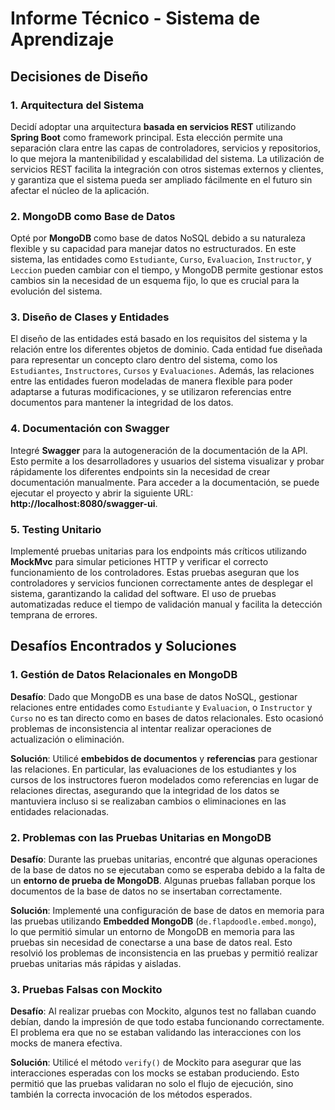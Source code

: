 # Informe Técnico - Sistema de Aprendizaje

## Decisiones de Diseño

### 1. **Arquitectura del Sistema**
Decidí adoptar una arquitectura **basada en servicios REST** utilizando **Spring Boot** como framework principal. Esta elección permite una separación clara entre las capas de controladores, servicios y repositorios, lo que mejora la mantenibilidad y escalabilidad del sistema. La utilización de servicios REST facilita la integración con otros sistemas externos y clientes, y garantiza que el sistema pueda ser ampliado fácilmente en el futuro sin afectar el núcleo de la aplicación.

### 2. **MongoDB como Base de Datos**
Opté por **MongoDB** como base de datos NoSQL debido a su naturaleza flexible y su capacidad para manejar datos no estructurados. En este sistema, las entidades como `Estudiante`, `Curso`, `Evaluacion`, `Instructor`, y `Leccion` pueden cambiar con el tiempo, y MongoDB permite gestionar estos cambios sin la necesidad de un esquema fijo, lo que es crucial para la evolución del sistema.

### 3. **Diseño de Clases y Entidades**
El diseño de las entidades está basado en los requisitos del sistema y la relación entre los diferentes objetos de dominio. Cada entidad fue diseñada para representar un concepto claro dentro del sistema, como los `Estudiantes`, `Instructores`, `Cursos` y `Evaluaciones`. Además, las relaciones entre las entidades fueron modeladas de manera flexible para poder adaptarse a futuras modificaciones, y se utilizaron referencias entre documentos para mantener la integridad de los datos.

### 4. **Documentación con Swagger**
Integré **Swagger** para la autogeneración de la documentación de la API. Esto permite a los desarrolladores y usuarios del sistema visualizar y probar rápidamente los diferentes endpoints sin la necesidad de crear documentación manualmente. Para acceder a la documentación, se puede ejecutar el proyecto y abrir la siguiente URL: **http://localhost:8080/swagger-ui**.

### 5. **Testing Unitario**
Implementé pruebas unitarias para los endpoints más críticos utilizando **MockMvc** para simular peticiones HTTP y verificar el correcto funcionamiento de los controladores. Estas pruebas aseguran que los controladores y servicios funcionen correctamente antes de desplegar el sistema, garantizando la calidad del software. El uso de pruebas automatizadas reduce el tiempo de validación manual y facilita la detección temprana de errores.

## Desafíos Encontrados y Soluciones

### 1. **Gestión de Datos Relacionales en MongoDB**
**Desafío**: Dado que MongoDB es una base de datos NoSQL, gestionar relaciones entre entidades como `Estudiante` y `Evaluacion`, o `Instructor` y `Curso` no es tan directo como en bases de datos relacionales. Esto ocasionó problemas de inconsistencia al intentar realizar operaciones de actualización o eliminación.

**Solución**: Utilicé **embebidos de documentos** y **referencias** para gestionar las relaciones. En particular, las evaluaciones de los estudiantes y los cursos de los instructores fueron modelados como referencias en lugar de relaciones directas, asegurando que la integridad de los datos se mantuviera incluso si se realizaban cambios o eliminaciones en las entidades relacionadas.

### 2. **Problemas con las Pruebas Unitarias en MongoDB**
**Desafío**: Durante las pruebas unitarias, encontré que algunas operaciones de la base de datos no se ejecutaban como se esperaba debido a la falta de un **entorno de prueba de MongoDB**. Algunas pruebas fallaban porque los documentos de la base de datos no se insertaban correctamente.

**Solución**: Implementé una configuración de base de datos en memoria para las pruebas utilizando **Embedded MongoDB** (`de.flapdoodle.embed.mongo`), lo que permitió simular un entorno de MongoDB en memoria para las pruebas sin necesidad de conectarse a una base de datos real. Esto resolvió los problemas de inconsistencia en las pruebas y permitió realizar pruebas unitarias más rápidas y aisladas.

### 3. **Pruebas Falsas con Mockito**
**Desafío**: Al realizar pruebas con Mockito, algunos test no fallaban cuando debían, dando la impresión de que todo estaba funcionando correctamente. El problema era que no se estaban validando las interacciones con los mocks de manera efectiva.

**Solución**: Utilicé el método `verify()` de Mockito para asegurar que las interacciones esperadas con los mocks se estaban produciendo. Esto permitió que las pruebas validaran no solo el flujo de ejecución, sino también la correcta invocación de los métodos esperados.

